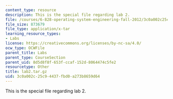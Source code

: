 ```yaml
---
content_type: resource
description: This is the special file regarding lab 2.
file: /courses/6-828-operating-system-engineering-fall-2012/3c0a002c25c94437fbd0a273b8659d64_lab2.tar.gz
file_size: 873679
file_type: application/x-tar
learning_resource_types:
- Labs
license: https://creativecommons.org/licenses/by-nc-sa/4.0/
ocw_type: OCWFile
parent_title: Labs
parent_type: CourseSection
parent_uid: 8d5d8f8f-653f-ccaf-152d-8064474c5fe2
resourcetype: Other
title: lab2.tar.gz
uid: 3c0a002c-25c9-4437-fbd0-a273b8659d64
---
```

This is the special file regarding lab 2.